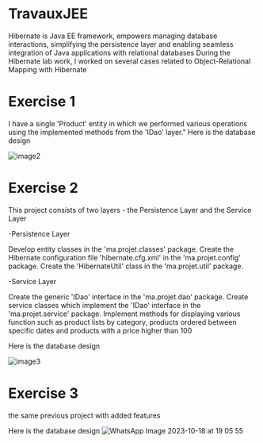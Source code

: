 # TravauxJEE
Hibernate is  Java EE framework, empowers managing  database interactions, simplifying the persistence layer and enabling seamless integration of Java applications with relational databases
During the Hibernate lab work, I worked on several cases related to Object-Relational Mapping with Hibernate
# Exercise 1
I have a single 'Product' entity in which we performed various operations using the implemented methods from the 'IDao' layer."
Here is the database design

 ![image2](https://github.com/Oussama-Errahimi20032/TravauxJEE/assets/147452642/2ba79685-41c7-4619-9980-739c5a6d78f4)
 # Exercise 2
 This project consists of two layers - the Persistence Layer and the Service Layer
 
 -Persistence Layer
 
 Develop entity classes in the 'ma.projet.classes' package.
 Create the Hibernate configuration file 'hibernate.cfg.xml' in the 'ma.projet.config' package.
 Create the 'HibernateUtil' class in the 'ma.projet.util' package.
 
 -Service Layer
 
 Create the generic 'IDao' interface in the 'ma.projet.dao' package.
 Create service classes which implement the 'IDao' interface in the 'ma.projet.service' package.
 Implement methods for displaying various function such as product lists by category, products 
 ordered between specific dates and products with a price higher than 100

 Here is the database design
 
![image3](https://github.com/Oussama-Errahimi20032/TravauxJEE/assets/147452642/adac7677-ba3e-415e-8fdc-8b347ce5ce3e)

# Exercise 3
the same previous project with added features 

Here is the database design
![WhatsApp Image 2023-10-18 at 19 05 55](https://github.com/Oussama-Errahimi20032/TravauxJEE/assets/147452642/5571d012-1646-4c08-879b-10d30f196688)
